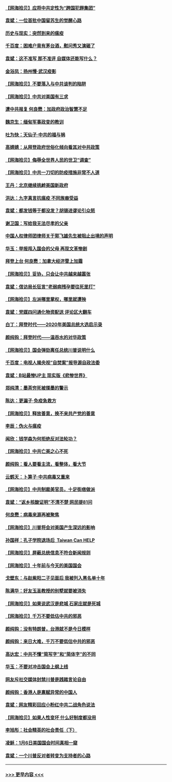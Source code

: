 #### [【网海拾贝】应将中共定性为“跨国犯罪集团”](../pages/nsc993/n12740430.md?t=02090201) 
#### [袁斌：一位首批中国留苏生的觉醒心路](../pages/nsc993/n12740396.md?t=02090201) 
#### [历史与现实：突然到来的瘟疫](../pages/nsc993/n12738507.md?t=02090201) 
#### [千百度：困难户竟有茅台酒，慰问秀又演砸了](../pages/nsc993/n12738362.md?t=02090201) 
#### [袁斌：这不准写 那不准评 自媒体还能写什么？](../pages/nsc993/n12737833.md?t=02090201) 
#### [金浴凤：扬州慢‧武汉疫影](../pages/nsc993/n12737248.md?t=02090201) 
#### [【网海拾贝】不要落入与中共谈判的陷阱](../pages/nsc993/n12735229.md?t=02090201) 
#### [【网海拾贝】中共对美国有三求](../pages/nsc993/n12735197.md?t=02090201) 
#### [遭中共报复 何良懋：加政府政治智慧不足](../pages/nsc993/n12734323.md?t=02090201) 
#### [魏京生：缅甸军事政变的教训](../pages/nsc993/n12732470.md?t=02090201) 
#### [吐为快：天仙子·中共的福与祸](../pages/nsc993/n12732165.md?t=02090201) 
#### [高婧婧：从拜登政府世俗化倾向看其对中共政策](../pages/nsc993/n12730028.md?t=02090201) 
#### [【网海拾贝】侮辱全世界人民的世卫“调查”](../pages/nsc993/n12727884.md?t=02090201) 
#### [【网海拾贝】中共一刀切的防疫措施非常不人道](../pages/nsc993/n12724879.md?t=02090201) 
#### [王丹：北京继续挑衅美国新政府](../pages/nsc993/n12722456.md?t=02090201) 
#### [洪达：九字真言抗瘟疫 不同族裔受益](../pages/nsc993/n12722448.md?t=02090201) 
#### [袁斌：都发钱等于都没发？胡锡进谬论引众怒](../pages/nsc993/n12722393.md?t=02090201) 
#### [谢卫国：写给我无法尽孝的父亲](../pages/nsc993/n12720325.md?t=02090201) 
#### [中国人权律师团律师关于郭飞雄先生被阻止出境的声明](../pages/nsc993/n12720203.md?t=02090201) 
#### [华玉：举报闯入国会的父母 再现文革惨剧](../pages/nsc993/n12719070.md?t=02090201) 
#### [拜登上台 何良懋：加拿大经济雪上加霜](../pages/nsc993/n12718943.md?t=02090201) 
#### [【网海拾贝】妥协，只会让中共越来越嚣张](../pages/nsc993/n12717392.md?t=02090201) 
#### [袁斌：信访局长狂言“老弱病残孕要往死里打”](../pages/nsc993/n12717343.md?t=02090201) 
#### [【网海拾贝】左派哪里掌权，哪里就遭殃](../pages/nsc993/n12715009.md?t=02090201) 
#### [袁斌：党媒四问通化物资配送 评论区大翻车](../pages/nsc993/n12714950.md?t=02090201) 
#### [白丁：拜登时代——2020年美国总统大选启示录](../pages/nsc993/n12714920.md?t=02090201) 
#### [颜纯钩：拜登时代——温吞水的对华政策](../pages/nsc993/n12713245.md?t=02090201) 
#### [【网海拾贝】国会弹劾离任总统川普说明什么](../pages/nsc993/n12712816.md?t=02090201) 
#### [千百度：电视人揭央视“自焚案”报导源自政法委](../pages/nsc993/n12709760.md?t=02090201) 
#### [袁斌：B站最惨UP主 现实版《悲惨世界》](../pages/nsc993/n12709686.md?t=02090201) 
#### [郑纯清：墨茶穷死被搽墨的警示](../pages/nsc993/n12709262.md?t=02090201) 
#### [陈达：更漏子·免疫急救方](../pages/nsc993/n12709244.md?t=02090201) 
#### [【网海拾贝】释放善意，换不来共产党的善意](../pages/nsc993/n12708361.md?t=02090201) 
#### [李辰：伪火与瘟疫](../pages/nsc993/n12707981.md?t=02090201) 
#### [闻欣：钱学森为何拒绝反对法轮功？](../pages/nsc993/n12707407.md?t=02090201) 
#### [【网海拾贝】中共亡美之心不死](../pages/nsc993/n12707621.md?t=02090201) 
#### [颜纯钩：看人要看主流，看整体，看大节](../pages/nsc993/n12707536.md?t=02090201) 
#### [云鹤天：卜算子‧中共病毒又重来](../pages/nsc993/n12707408.md?t=02090201) 
#### [【网海拾贝】中共制裁美官员，十足街痞做派](../pages/nsc993/n12705115.md?t=02090201) 
#### [袁斌：“返乡核酸证明”不清不楚 网民提81问](../pages/nsc993/n12704982.md?t=02090201) 
#### [何良懋：病毒来源再被聚焦](../pages/nsc993/n12704944.md?t=02090201) 
#### [【网海拾贝】川普将会对美国产生深远的影响](../pages/nsc993/n12703045.md?t=02090201) 
#### [孙国祥：孔子学院退场后  Taiwan Can HELP](../pages/nsc993/n12702430.md?t=02090201) 
#### [【网海拾贝】屏蔽总统信息不符合新闻规则](../pages/nsc993/n12699998.md?t=02090201) 
#### [【网海拾贝】十年前与今天的美国国会](../pages/nsc993/n12696993.md?t=02090201) 
#### [戈壁东：与赵紫阳二子见面后 我被列入黑名单十年](../pages/nsc993/n12696215.md?t=02090201) 
#### [陈满华：好友玉圣教授的别墅就要被消失](../pages/nsc993/n12695411.md?t=02090201) 
#### [【网海拾贝】如果说武汉是悲城 石家庄就是死城](../pages/nsc993/n12694589.md?t=02090201) 
#### [【网海拾贝】千万不要低估中共的邪恶](../pages/nsc993/n12692771.md?t=02090201) 
#### [颜纯钩：没有特朗普，台港就不是今日模样](../pages/nsc993/n12692678.md?t=02090201) 
#### [颜纯钩：来日大难，千万不要低估中共的邪恶](../pages/nsc993/n12692080.md?t=02090201) 
#### [高达宏：中共不懂“简写字”和“简体字”的不同](../pages/nsc993/n12692068.md?t=02090201) 
#### [华玉：不要对冲击国会上纲上线](../pages/nsc993/n12689948.md?t=02090201) 
#### [网友斥社交媒体封禁川普是践踏言论自由](../pages/nsc993/n12687482.md?t=02090201) 
#### [颜纯钩：香港人是禀赋异常的中国人](../pages/nsc993/n12685142.md?t=02090201) 
#### [袁斌：网友精彩回应小粉红中共二战角色说法](../pages/nsc993/n12684994.md?t=02090201) 
#### [【网海拾贝】如果人性变坏 什么好制度都没用](../pages/nsc993/n12683000.md?t=02090201) 
#### [李旭彤：社会精英的社会责任（下）](../pages/nsc993/n12680604.md?t=02090201) 
#### [凌稣：1月6日美国国会时间真相一窥](../pages/nsc993/n12682780.md?t=02090201) 
#### [袁斌：一个川普反对者转变为支持者的心路](../pages/nsc993/n12682700.md?t=02090201) 

----
#### [ >>> 更早内容 <<< ](../indexes/nsc993-earlier.md)
